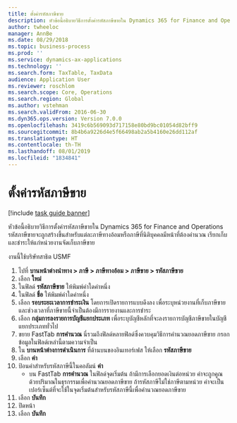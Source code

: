 ```yaml
---
title: ตั้งค่ารหัสภาษีขาย
description: หัวข้อนี้อธิบายวิธีการตั้งค่ารหัสภาษีขายใน Dynamics 365 for Finance and Operations
author: twheeloc
manager: AnnBe
ms.date: 08/29/2018
ms.topic: business-process
ms.prod: ''
ms.service: dynamics-ax-applications
ms.technology: ''
ms.search.form: TaxTable, TaxData
audience: Application User
ms.reviewer: roschlom
ms.search.scope: Core, Operations
ms.search.region: Global
ms.author: vstehman
ms.search.validFrom: 2016-06-30
ms.dyn365.ops.version: Version 7.0.0
ms.openlocfilehash: 3419c6b569093d717158e80bd9bc01054d82bff9
ms.sourcegitcommit: 8b4b6a9226d4e5f66498ab2a5b4160e26dd112af
ms.translationtype: HT
ms.contentlocale: th-TH
ms.lasthandoff: 08/01/2019
ms.locfileid: "1834841"
---
```

# <a name="set-up-sales-tax-codes"></a>ตั้งค่ารหัสภาษีขาย

[!include [task guide banner](../../includes/task-guide-banner.md)]

หัวข้อนี้อธิบายวิธีการตั้งค่ารหัสภาษีขายใน Dynamics 365 for Finance and Operations รหัสภาษีขายจะถูกสร้างขึ้นสำหรับแต่ละภาษีทางอ้อมหรือภาษีที่นิติบุคคลมีหน้าที่ต้องคำนวณ เรียกเก็บ และชำระให้แก่หน่วยงานจัดเก็บภาษีขาย 

งานนี้ใช้บริษัทสาธิต USMF 

1. ไปที่ **บานหน้าต่างนำทาง > ภาษี > ภาษีทางอ้อม > ภาษีขาย > รหัสภาษีขาย**
2. เลือก **ใหม่**
3. ในฟิลด์ **รหัสภาษีขาย** ให้พิมพ์ค่าใดค่าหนึ่ง
4. ในฟิลด์ **ชื่อ** ให้พิมพ์ค่าใดค่าหนึ่ง
5. เลือก **รอบระยะเวลาการชำระเงิน** โดยการเปิดรายการแบบดึงลง เพื่อระบุหน่วยงานที่เก็บภาษีขาย และช่วงเวลาที่ภาษีขายนี้จำเป็นต้องมีการรายงานและการชำระ
6. เลือก **กลุ่มการลงรายการบัญชีแยกประเภท** เพื่อระบุบัญชีหลักที่จะลงรายการบัญชีภาษีขายในบัญชีแยกประเภททั่วไป
7. ขยาย FastTab **การคำนวณ** นี่รวมถึงฟิลด์หลายฟิลด์ซึ่งควบคุมวิธีการคำนวณยอดภาษีขาย กรอกข้อมูลในฟิลด์เหล่านี้ตามความจำเป็น  
8. ใน **บานหน้าต่างการดำเนินการ** ที่ด้านบนของอินเทอร์เฟส ให้เลือก **รหัสภาษีขาย**
9. เลือก **ค่า**
10. ป้อนค่าสำหรับรหัสภาษีนี้ในคอลัมน์ **ค่า**
    - บน FastTab **การคำนวณ** ในฟิลด์จุดเริ่มต้น ถ้ามีการเลือกยอดเงินต่อหน่วย ค่าจะถูกคูณด้วยปริมาณในธุรกรรมเพื่อคำนวณยอดภาษีขาย  ถ้ารหัสภาษีไม่ใช่ภาษีตามหน่วย ค่าจะเป็นเปอร์เซ็นต์ที่จะใช้ในจุดเริ่มต้นสำหรับรหัสภาษีนี้เพื่อคำนวณยอดภาษีขาย     
11. เลือก **บันทึก**
12. ปิดหน้า
13. เลือก **บันทึก**

